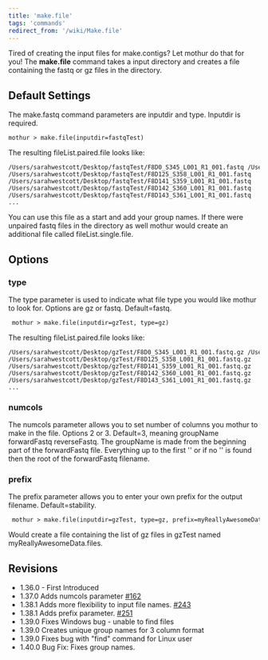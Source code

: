 ```yaml
---
title: 'make.file'
tags: 'commands'
redirect_from: '/wiki/Make.file'
---
```

Tired of creating the input files for make.contigs? Let mothur do that
for you! The **make.file** command takes a input directory and creates a
file containing the fastq or gz files in the directory.


## Default Settings

The make.fastq command parameters are inputdir and type. Inputdir is
required.

    mothur > make.file(inputdir=fastqTest)

The resulting fileList.paired.file looks like:

    /Users/sarahwestcott/Desktop/fastqTest/F8D0_S345_L001_R1_001.fastq /Users/sarahwestcott/Desktop/fastqTest/F8D0_S345_L001_R2_001.fastq  
    /Users/sarahwestcott/Desktop/fastqTest/F8D125_S358_L001_R1_001.fastq   /Users/sarahwestcott/Desktop/fastqTest/F8D125_S358_L001_R2_001.fastq    
    /Users/sarahwestcott/Desktop/fastqTest/F8D141_S359_L001_R1_001.fastq   /Users/sarahwestcott/Desktop/fastqTest/F8D141_S359_L001_R2_001.fastq    
    /Users/sarahwestcott/Desktop/fastqTest/F8D142_S360_L001_R1_001.fastq   /Users/sarahwestcott/Desktop/fastqTest/F8D142_S360_L001_R2_001.fastq    
    /Users/sarahwestcott/Desktop/fastqTest/F8D143_S361_L001_R1_001.fastq   /Users/sarahwestcott/Desktop/fastqTest/F8D143_S361_L001_R2_001.fastq    
    ...

You can use this file as a start and add your group names. If there were
unpaired fastq files in the directory as well mothur would create an
additional file called fileList.single.file.

## Options

### type

The type parameter is used to indicate what file type you would like
mothur to look for. Options are gz or fastq. Default=fastq.

     mothur > make.file(inputdir=gzTest, type=gz)

The resulting fileList.paired.file looks like:

    /Users/sarahwestcott/Desktop/gzTest/F8D0_S345_L001_R1_001.fastq.gz /Users/sarahwestcott/Desktop/gzTest/F8D0_S345_L001_R2_001.fastq.gz  
    /Users/sarahwestcott/Desktop/gzTest/F8D125_S358_L001_R1_001.fastq.gz   /Users/sarahwestcott/Desktop/gzTest/F8D125_S358_L001_R2_001.fastq.gz    
    /Users/sarahwestcott/Desktop/gzTest/F8D141_S359_L001_R1_001.fastq.gz   /Users/sarahwestcott/Desktop/gzTest/F8D141_S359_L001_R2_001.fastq.gz    
    /Users/sarahwestcott/Desktop/gzTest/F8D142_S360_L001_R1_001.fastq.gz   /Users/sarahwestcott/Desktop/gzTest/F8D142_S360_L001_R2_001.fastq.gz    
    /Users/sarahwestcott/Desktop/gzTest/F8D143_S361_L001_R1_001.fastq.gz   /Users/sarahwestcott/Desktop/gzTest/F8D143_S361_L001_R2_001.fastq.gz    
    ...

### numcols

The numcols parameter allows you to set number of columns you mothur to
make in the file. Options 2 or 3. Default=3, meaning groupName
forwardFastq reverseFastq. The groupName is made from the beginning part
of the forwardFastq file. Everything up to the first \'\' or if no \'\'
is found then the root of the forwardFastq filename.

### prefix

The prefix parameter allows you to enter your own prefix for the output
filename. Default=stability.

     mothur > make.file(inputdir=gzTest, type=gz, prefix=myReallyAwesomeData)

Would create a file containing the list of gz files in gzTest named
myReallyAwesomeData.files.

## Revisions

-   1.36.0 - First Introduced
-   1.37.0 Adds numcols parameter
    [\#162](https://github.com/mothur/mothur/issues/162)
-   1.38.1 Adds more flexibility to input file names.
    [\#243](https://github.com/mothur/mothur/issues/243)
-   1.38.1 Adds prefix parameter.
    [\#251](https://github.com/mothur/mothur/issues/251)
-   1.39.0 Fixes Windows bug - unable to find files
-   1.39.0 Creates unique group names for 3 column format
-   1.39.0 Fixes bug with \"find\" command for Linux user
-   1.40.0 Bug Fix: Fixes group names.


